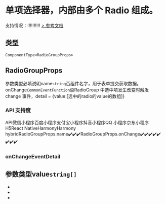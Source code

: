 # 单项选择器，内部由多个 Radio 组成。
支持情况：!!!!!!!!!!
[> 参考文档
](https://developers.weixin.qq.com/miniprogram/dev/component/radio-group.html)
## 类型[​](radio-group.html#类型)
```tsx
ComponentType<RadioGroupProps>
```

## RadioGroupProps[​](radio-group.html#radiogroupprops)
参数类型必填说明name`string`否组件名字，用于表单提交获取数据。onChange`CommonEventFunction`否RadioGroup 中选中项发生改变时触发 change 事件，detail = {value:[选中的radio的value的数组]}
### API 支持度[​](radio-group.html#api-支持度)
API微信小程序百度小程序支付宝小程序抖音小程序QQ 小程序京东小程序H5React NativeHarmonyHarmony hybridRadioGroupProps.name✔️✔️✔️RadioGroupProps.onChange✔️✔️✔️✔️✔️✔️✔️✔️
### onChangeEventDetail[​](radio-group.html#onchangeeventdetail)
参数类型value`string[]`
- 
- 

- 
-

